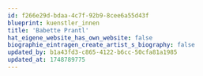 ```yaml
---
id: f266e29d-bdaa-4c7f-92b9-8cee6a55d43f
blueprint: kuenstler_innen
title: 'Babette Prantl'
hat_eigene_website_has_own_website: false
biographie_eintragen_create_artist_s_biography: false
updated_by: b1a43fd3-c865-4122-b6cc-50cfa81a1985
updated_at: 1748789775
---
```

